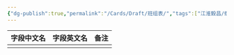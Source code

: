 ```yaml
---
{"dg-publish":true,"permalink":"/Cards/Draft/班组表/","tags":["江淮毅昌/蝶创I-MES/MES"]}
---
```





| **字段中文名** | **字段英文名** | **备注** |
| --------- | --------- | ------ |
|           |           |        |